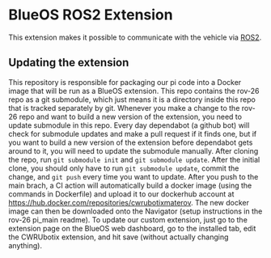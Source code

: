 # BlueOS ROS2 Extension

This extension makes it possible to communicate with the vehicle via [ROS2](https://github.com/ros2).

## Updating the extension
This repository is responsible for packaging our pi code into a Docker image that will be run as a BlueOS extension. This repo contains the rov-26 repo as a git submodule, which just means it is a directory inside this repo that is tracked separately by git. Whenever you make a change to the rov-26 repo and want to build a new version of the extension, you need to update submodule in this repo. Every day dependabot (a github bot) will check for submodule updates and make a pull request if it finds one, but if you want to build a new version of the extension before dependabot gets around to it, you will need to update the submodule manually. After cloning the repo, run `git submodule init` and `git submodule update`. After the initial clone, you should only have to run `git submodule update`, commit the change, and `git push` every time you want to update. After you push to the main brach, a CI action will automatically build a docker image (using the commands in Dockerfile) and upload it to our dockerhub account at https://hub.docker.com/repositories/cwrubotixmaterov. The new docker image can then be downloaded onto the Navigator (setup instructions in the rov-26 pi_main readme). To update our custom extension, just go to the extension page on the BlueOS web dashboard, go to the installed tab, edit the CWRUbotix extension, and hit save (without actually changing anything).